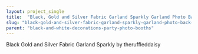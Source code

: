 ```yaml
---
layout: project_single
title:  "Black, Gold and Silver Fabric Garland Sparkly Garland Photo Back Drop New Year's Eve Party Decor Over the Hill Parties Long Ribbon Garland"
slug: "black-gold-and-silver-fabric-garland-sparkly-garland-photo-back-drop-new-years-eve-party"
parent: "black-and-white-decorations-party-photo-booths"
---
```

Black Gold and Silver Fabric Garland Sparkly by theruffleddaisy